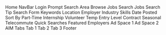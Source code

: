 Home
  NavBar
  Login Prompt
  Search Area
    Browse Jobs
    Search Jobs
      Search Tip
      Search Form
        Keywords
        Location
        Employer
        Industry
        Skills
        Date Posted
        Sort By
        Part-Time
        Internship
        Volunteer
        Temp
        Entry Level
        Contract
        Seasonal
        Telecommute
      Quick Searches
    Featured Employers
    Ad Space 1
    Ad Space 2
  AIM Tabs
    Tab 1
    Tab 2
    Tab 3
  Footer

